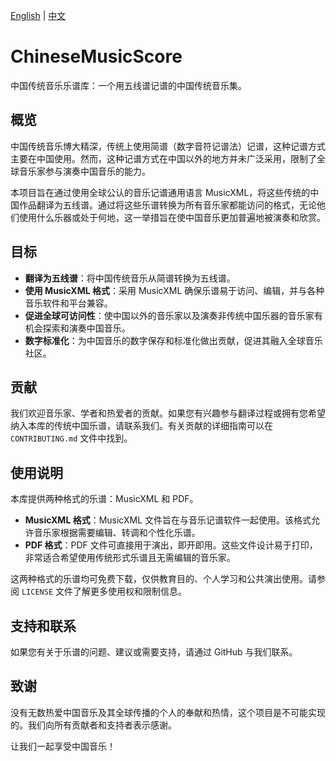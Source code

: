 [English](README.md) | [中文](README.cn.md)

# ChineseMusicScore
中国传统音乐乐谱库：一个用五线谱记谱的中国传统音乐集。

## 概览

中国传统音乐博大精深，传统上使用简谱（数字音符记谱法）记谱，这种记谱方式主要在中国使用。然而，这种记谱方式在中国以外的地方并未广泛采用，限制了全球音乐家参与演奏中国音乐的能力。

本项目旨在通过使用全球公认的音乐记谱通用语言 MusicXML，将这些传统的中国作品翻译为五线谱。通过将这些乐谱转换为所有音乐家都能访问的格式，无论他们使用什么乐器或处于何地，这一举措旨在使中国音乐更加普遍地被演奏和欣赏。

## 目标

- **翻译为五线谱**：将中国传统音乐从简谱转换为五线谱。
- **使用 MusicXML 格式**：采用 MusicXML 确保乐谱易于访问、编辑，并与各种音乐软件和平台兼容。
- **促进全球可访问性**：使中国以外的音乐家以及演奏非传统中国乐器的音乐家有机会探索和演奏中国音乐。
- **数字标准化**：为中国音乐的数字保存和标准化做出贡献，促进其融入全球音乐社区。

## 贡献

我们欢迎音乐家、学者和热爱者的贡献。如果您有兴趣参与翻译过程或拥有您希望纳入本库的传统中国乐谱，请联系我们。有关贡献的详细指南可以在 `CONTRIBUTING.md` 文件中找到。

## 使用说明

本库提供两种格式的乐谱：MusicXML 和 PDF。

- **MusicXML 格式**：MusicXML 文件旨在与音乐记谱软件一起使用。该格式允许音乐家根据需要编辑、转调和个性化乐谱。
- **PDF 格式**：PDF 文件可直接用于演出，即开即用。这些文件设计易于打印，非常适合希望使用传统形式乐谱且无需编辑的音乐家。

这两种格式的乐谱均可免费下载，仅供教育目的、个人学习和公共演出使用。请参阅 `LICENSE` 文件了解更多使用权和限制信息。

## 支持和联系

如果您有关于乐谱的问题、建议或需要支持，请通过 GitHub 与我们联系。

## 致谢

没有无数热爱中国音乐及其全球传播的个人的奉献和热情，这个项目是不可能实现的。我们向所有贡献者和支持者表示感谢。

让我们一起享受中国音乐！

